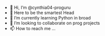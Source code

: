 - 👋 Hi, I’m @cynthia04-proguru
- 👀 Here to be the smartest Head
- 🌱 I’m currently learning Python in broad
- 💞️ I’m looking to collaborate on prog projects
- 📫 How to reach me ...

<!---
cynthia04-proguru/cynthia04-proguru is a ✨ special ✨ repository because its `README.md` (this file) appears on your GitHub profile.
You can click the Preview link to take a look at your changes.
--->
